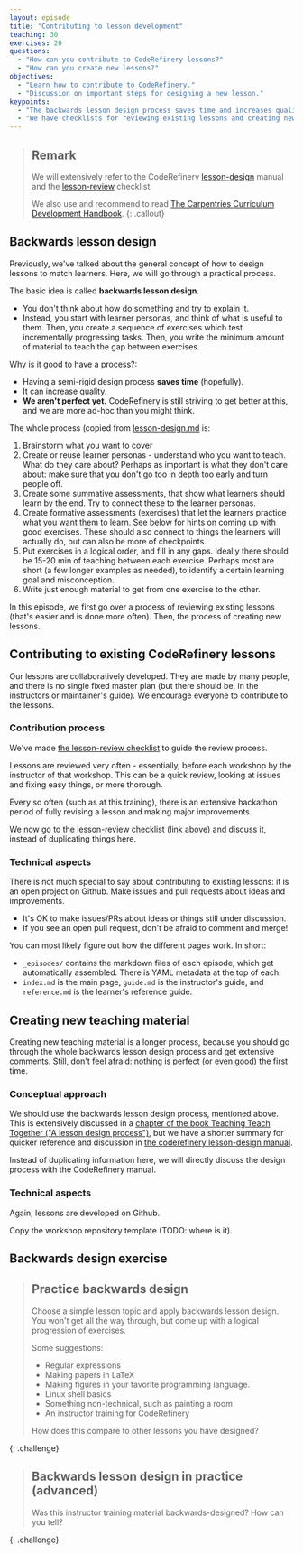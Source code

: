 ```yaml
---
layout: episode
title: "Contributing to lesson development"
teaching: 30
exercises: 20
questions:
  - "How can you contribute to CodeRefinery lessons?"
  - "How can you create new lessons?"
objectives:
  - "Learn how to contribute to CodeRefinery."
  - "Discussion on important steps for designing a new lesson."
keypoints:
  - "The backwards lesson design process saves time and increases quality"
  - "We have checklists for reviewing existing lessons and creating new lessons"
---
```


> ## Remark
>
> We will extensively refer to the CodeRefinery [lesson-design](https://github.com/coderefinery/manuals/blob/master/lesson-design.md)
> manual
> and the [lesson-review](https://github.com/coderefinery/manuals/blob/master/lesson-review.md) checklist.
>
> We also use and recommend to read [The Carpentries Curriculum Development Handbook](https://cdh.carpentries.org).
{: .callout}


## Backwards lesson design

Previously, we've talked about the general concept of how to design
lessons to match learners.  Here, we will go through a practical
process.

The basic idea is called **backwards lesson design**.
* You don't think about how do something and try to explain it.
* Instead, you start with learner personas, and think of what is
  useful to them.  Then, you create a sequence of exercises which test
  incrementally progressing tasks.  Then, you write the minimum amount
  of material to teach the gap between exercises.

Why is it good to have a process?:

* Having a semi-rigid design process **saves time** (hopefully).
* It can increase quality.
* **We aren't perfect yet.**  CodeRefinery is still striving to get
  better at this, and we are more ad-hoc than you might think.

The whole process (copied from
[lesson-design.md](https://github.com/coderefinery/manuals/blob/master/lesson-design.md)
is:

1. Brainstorm what you want to cover
2. Create or reuse learner personas - understand who you want to
   teach.  What do they care about?  Perhaps as important is what they
   don't care about: make sure that you don't go too in depth too
   early and turn people off.
3. Create some summative assessments, that show what learners should
   learn by the end.  Try to connect these to the learner personas.
4. Create formative assessments (exercises) that let the learners
   practice what you want them to learn.  See below for hints on coming
   up with good exercises.  These should also connect to things the
   learners will actually do, but can also be more of checkpoints.
5. Put exercises in a logical order, and fill in any gaps.  Ideally
   there should be 15-20 min of teaching between each exercise.  Perhaps
   most are short (a few longer examples as needed), to identify a
   certain learning goal and misconception.
6. Write just enough material to get from one exercise to the other.

In this episode, we first go over a process of reviewing existing
lessons (that's easier and is done more often).  Then, the process of
creating new lessons.


## Contributing to existing CodeRefinery lessons

Our lessons are collaboratively developed.  They are made by many
people, and there is no single fixed master plan (but there should be,
in the instructors or maintainer's guide).  We encourage
everyone to contribute to the lessons.


### Contribution process

We've made [the
lesson-review checklist](https://github.com/coderefinery/manuals/blob/master/lesson-review.md)
to guide the review process.

Lessons are reviewed very often - essentially, before each workshop by
the instructor of that workshop.  This can be a quick review, looking
at issues and fixing easy things, or more thorough.

Every so often (such as at this training), there is an extensive
hackathon period of fully revising a lesson and making major improvements.

We now go to the lesson-review checklist (link above) and discuss it, instead of
duplicating things here.


### Technical aspects

There is not much special to say about contributing to existing
lessons: it is an open project on Github.  Make issues and pull
requests about ideas and improvements.

* It's OK to make issues/PRs about ideas or things still under
  discussion.
* If you see an open pull request, don't be afraid to comment and
  merge!

You can most likely figure out how the different pages work.  In
short:
* `_episodes/` contains the markdown files of each episode, which get
  automatically assembled.  There is YAML metadata at the top of
  each.
* `index.md` is the main page, `guide.md` is the instructor's guide,
  and `reference.md` is the learner's reference guide.


## Creating new teaching material

Creating new teaching material is a longer process, because you should
go through the whole backwards lesson design process and get extensive
comments.  Still, don't feel afraid: nothing is perfect (or even good)
the first time.


### Conceptual approach

We should use the backwards lesson design process, mentioned above.  This is
extensively discussed in a [chapter of the book Teaching Teach
Together ("A lesson design
process")](https://teachtogether.tech/#s:process), but we have a
shorter summary for quicker reference and discussion in [the
coderefinery lesson-design
manual](https://github.com/coderefinery/manuals/blob/master/lesson-design.md).

Instead of duplicating information here, we will directly discuss the
design process with the CodeRefinery manual.


### Technical aspects

Again, lessons are developed on Github.

Copy the workshop repository template (TODO: where is it).

## Backwards design exercise

> ## Practice backwards design
>
> Choose a simple lesson topic and apply backwards lesson design.  You
> won't get all the way through, but come up with a logical
> progression of exercises.
>
> Some suggestions:
> - Regular expressions
> - Making papers in LaTeX
> - Making figures in your favorite programming language.
> - Linux shell basics
> - Something non-technical, such as painting a room
> - An instructor training for CodeRefinery
>
> How does this compare to other lessons you have designed?
>
{: .challenge}

> ## Backwards lesson design in practice (advanced)
>
> Was this instructor training material backwards-designed?  How can
> you tell?
>
{: .challenge}
